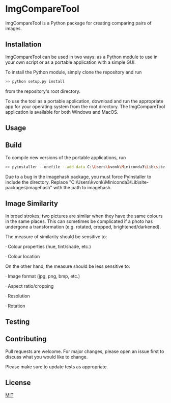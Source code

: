 # ImgCompareTool

ImgCompareTool is a Python package for creating comparing pairs of images.

## Installation

ImgCompareTool can be used in two ways: as a Python module to use in your own script or as a portable application with a simple GUI.

To install the Python module, simply clone the repository and run

```bash
>> python setup.py install
```

from the repository's root directory.

To use the tool as a portable application, download and run the appropriate app for your operating system from the root directory. The ImgCompareTool application is available for both Windows and MacOS.

## Usage



## Build

To compile new versions of the portable applications, run

```bash
>> pyinstaller --onefile --add-data C:\Users\kvonk\Miniconda3\Lib\site-packages\imagehash;imagehash --clean --noconsole --noconfirm --name ImgCompareTool ui.py
```

Due to a bug in the imagehash package, you must force PyInstaller to include the directory. Replace "C:\Users\kvonk\Miniconda3\Lib\site-packages\imagehash" with the path to imagehash.

## Image Similarity

In broad strokes, two pictures are similar when they have the same colours in the same places. This can sometimes be complicated if a photo has undergone a transformation (e.g. rotated, cropped, brightened/darkened).

The measure of similarity should be sensitive to:

·     Colour properties (hue, tint/shade, etc.)

·     Colour location

On the other hand, the measure should be less sensitive to:

·     Image format (jpg, png, bmp, etc.)

·     Aspect ratio/cropping

·     Resolution

·     Rotation

## Testing



## Contributing

Pull requests are welcome. For major changes, please open an issue first to discuss what you would like to change.

Please make sure to update tests as appropriate.

## License
[MIT](LICENSE)